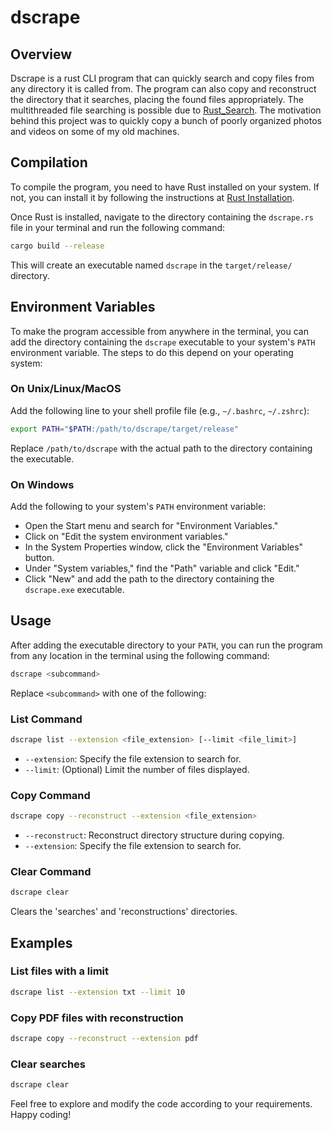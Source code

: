 # dscrape

## Overview
Dscrape is a rust CLI program that can quickly search and copy files from any directory it is called from. The program can also copy and reconstruct the directory that it searches, placing the found files appropriately. The multithreaded file searching is possible due to [Rust_Search](https://github.com/ParthJadhav/Rust_Search). The motivation behind this project was to quickly copy a bunch of poorly organized photos and videos on some of my old machines. 


## Compilation
To compile the program, you need to have Rust installed on your system. If not, you can install it by following the instructions at [Rust Installation](https://www.rust-lang.org/learn/get-started).

Once Rust is installed, navigate to the directory containing the `dscrape.rs` file in your terminal and run the following command:

```bash
cargo build --release
```

This will create an executable named `dscrape` in the `target/release/` directory.

## Environment Variables
To make the program accessible from anywhere in the terminal, you can add the directory containing the `dscrape` executable to your system's `PATH` environment variable. The steps to do this depend on your operating system:

### On Unix/Linux/MacOS
Add the following line to your shell profile file (e.g., `~/.bashrc`, `~/.zshrc`):

```bash
export PATH="$PATH:/path/to/dscrape/target/release"
```

Replace `/path/to/dscrape` with the actual path to the directory containing the executable.

### On Windows
Add the following to your system's `PATH` environment variable:
- Open the Start menu and search for "Environment Variables."
- Click on "Edit the system environment variables."
- In the System Properties window, click the "Environment Variables" button.
- Under "System variables," find the "Path" variable and click "Edit."
- Click "New" and add the path to the directory containing the `dscrape.exe` executable.

## Usage
After adding the executable directory to your `PATH`, you can run the program from any location in the terminal using the following command:

```bash
dscrape <subcommand>
```

Replace `<subcommand>` with one of the following:

### List Command
```bash
dscrape list --extension <file_extension> [--limit <file_limit>]
```
- `--extension`: Specify the file extension to search for.
- `--limit`: (Optional) Limit the number of files displayed.

### Copy Command
```bash
dscrape copy --reconstruct --extension <file_extension>
```
- `--reconstruct`: Reconstruct directory structure during copying.
- `--extension`: Specify the file extension to search for.

### Clear Command
```bash
dscrape clear
```
Clears the 'searches' and 'reconstructions' directories.

## Examples
### List files with a limit
```bash
dscrape list --extension txt --limit 10
```

### Copy PDF files with reconstruction
```bash
dscrape copy --reconstruct --extension pdf
```

### Clear searches
```bash
dscrape clear
```

Feel free to explore and modify the code according to your requirements. Happy coding!